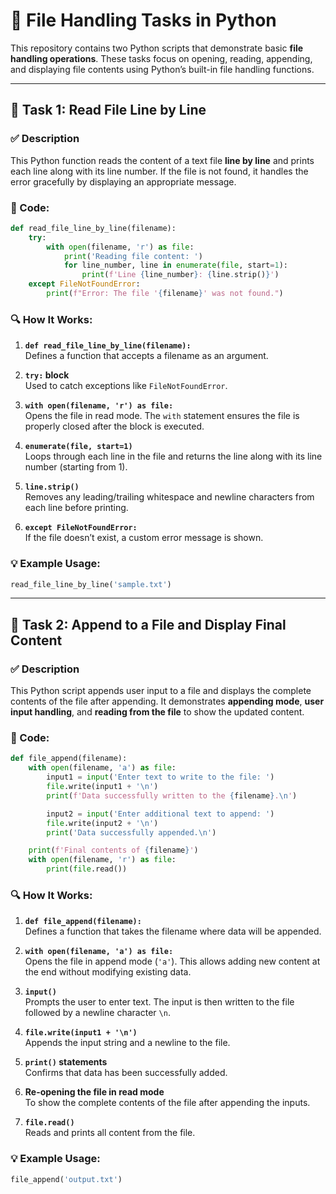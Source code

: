 
# 📄 File Handling Tasks in Python

This repository contains two Python scripts that demonstrate basic **file handling operations**. These tasks focus on opening, reading, appending, and displaying file contents using Python’s built-in file handling functions.

---

## 📝 Task 1: Read File Line by Line

### ✅ Description

This Python function reads the content of a text file **line by line** and prints each line along with its line number. If the file is not found, it handles the error gracefully by displaying an appropriate message.

### 🔧 Code:

```python
def read_file_line_by_line(filename):
    try:
        with open(filename, 'r') as file:
            print('Reading file content: ')
            for line_number, line in enumerate(file, start=1):
                print(f'Line {line_number}: {line.strip()}')
    except FileNotFoundError:
        print(f"Error: The file '{filename}' was not found.")
```

### 🔍 How It Works:

1. **`def read_file_line_by_line(filename):`**  
   Defines a function that accepts a filename as an argument.

2. **`try:` block**  
   Used to catch exceptions like `FileNotFoundError`.

3. **`with open(filename, 'r') as file:`**  
   Opens the file in read mode. The `with` statement ensures the file is properly closed after the block is executed.

4. **`enumerate(file, start=1)`**  
   Loops through each line in the file and returns the line along with its line number (starting from 1).

5. **`line.strip()`**  
   Removes any leading/trailing whitespace and newline characters from each line before printing.

6. **`except FileNotFoundError:`**  
   If the file doesn’t exist, a custom error message is shown.

### 💡 Example Usage:

```python
read_file_line_by_line('sample.txt')
```

---

## 📝 Task 2: Append to a File and Display Final Content

### ✅ Description

This Python script appends user input to a file and displays the complete contents of the file after appending. It demonstrates **appending mode**, **user input handling**, and **reading from the file** to show the updated content.

### 🔧 Code:

```python
def file_append(filename):
    with open(filename, 'a') as file:
        input1 = input('Enter text to write to the file: ')
        file.write(input1 + '\n')
        print(f'Data successfully written to the {filename}.\n')

        input2 = input('Enter additional text to append: ')
        file.write(input2 + '\n')
        print('Data successfully appended.\n')

    print(f'Final contents of {filename}')
    with open(filename, 'r') as file:
        print(file.read())
```

### 🔍 How It Works:

1. **`def file_append(filename):`**  
   Defines a function that takes the filename where data will be appended.

2. **`with open(filename, 'a') as file:`**  
   Opens the file in append mode (`'a'`). This allows adding new content at the end without modifying existing data.

3. **`input()`**  
   Prompts the user to enter text. The input is then written to the file followed by a newline character `\n`.

4. **`file.write(input1 + '\n')`**  
   Appends the input string and a newline to the file.

5. **`print()` statements**  
   Confirms that data has been successfully added.

6. **Re-opening the file in read mode**  
   To show the complete contents of the file after appending the inputs.

7. **`file.read()`**  
   Reads and prints all content from the file.

### 💡 Example Usage:

```python
file_append('output.txt')
```
